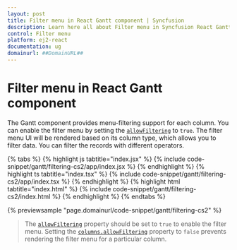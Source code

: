 ```yaml
---
layout: post
title: Filter menu in React Gantt component | Syncfusion
description: Learn here all about Filter menu in Syncfusion React Gantt component of Syncfusion Essential JS 2 and more.
control: Filter menu 
platform: ej2-react
documentation: ug
domainurl: ##DomainURL##
---
```


# Filter menu in React Gantt component

The Gantt component provides menu-filtering support for each column. You can enable the filter menu by setting the [`allowFiltering`](https://ej2.syncfusion.com/react/documentation/api/gantt/#allowfiltering) to `true`. The filter menu UI will be rendered based on its column type, which allows you to filter data. You can filter the records with different operators.

{% tabs %}
{% highlight js tabtitle="index.jsx" %}
{% include code-snippet/gantt/filtering-cs2/app/index.jsx %}
{% endhighlight %}
{% highlight ts tabtitle="index.tsx" %}
{% include code-snippet/gantt/filtering-cs2/app/index.tsx %}
{% endhighlight %}
{% highlight html tabtitle="index.html" %}
{% include code-snippet/gantt/filtering-cs2/index.html %}
{% endhighlight %}
{% endtabs %}
        
{% previewsample "page.domainurl/code-snippet/gantt/filtering-cs2" %}

>The [`allowFiltering`](https://ej2.syncfusion.com/react/documentation/api/gantt/#allowfiltering) property should be set to `true` to enable the filter menu.
>Setting the [`columns.allowFiltering`](https://ej2.syncfusion.com/react/documentation/api/gantt/column/#allowfiltering) property to `false` prevents rendering the filter menu for a particular column.